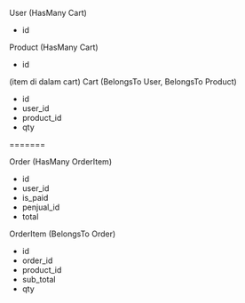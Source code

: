 User (HasMany Cart)
- id

Product (HasMany Cart)
- id

(item di dalam cart)
Cart (BelongsTo User, BelongsTo Product)
- id
- user_id
- product_id
- qty

=======

Order (HasMany OrderItem)
- id
- user_id
- is_paid
- penjual_id
- total

OrderItem (BelongsTo Order)
- id  
- order_id
- product_id
- sub_total
- qty